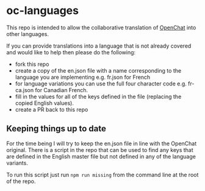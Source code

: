 # oc-languages

This repo is intended to allow the collaborative translation of [OpenChat](https://oc.app) into other languages.

If you can provide translations into a language that is not already covered and would like to help then please do the following:

- fork this repo
- create a copy of the en.json file with a name corresponding to the language you are implementing e.g. fr.json for French
- for language variations you can use the full four character code e.g. fr-ca.json for Canadian French.
- fill in the values for all of the keys defined in the file (replacing the copied English values).
- create a PR back to this repo

## Keeping things up to date

For the time being I will try to keep the en.json file in line with the OpenChat original. There is a script in the repo that can be used to find any keys that are defined in the English master file but not defined in any of the language variants.

To run this script just run `npm run missing` from the command line at the root of the repo.
